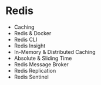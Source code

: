 # Redis

- Caching
- Redis & Docker
- Redis CLI
- Redis Insight
- In-Memory & Distributed Caching
- Absolute & Sliding Time
- Redis Message Broker
- Redis Replication
- Redis Sentinel
